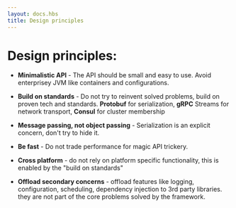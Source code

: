 ```yaml
---
layout: docs.hbs
title: Design principles
---
```


# Design principles:

* **Minimalistic API** - The API should be small and easy to use. Avoid enterprisey JVM like containers and configurations.

* **Build on standards** - Do not try to reinvent solved problems, build on proven tech and standards.
    **Protobuf** for serialization, **gRPC** Streams for network transport, **Consul** for cluster membership

* **Message passing, not object passing** - Serialization is an explicit concern, don't try to hide it. 

* **Be fast** - Do not trade performance for magic API trickery.

* **Cross platform** - do not rely on platform specific functionality, this is enabled by the "build on standards"

* **Offload secondary concerns** - offload features like logging, configuration, scheduling, dependency injection to 3rd party libraries. they are not part of the core problems solved by the framework.

